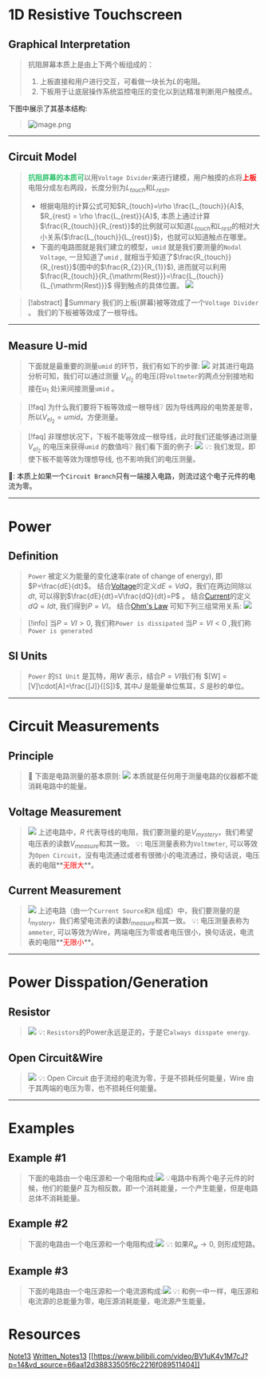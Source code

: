 # 1D Resistive Touchscreen
## Graphical Interpretation
> 抗阻屏幕本质上是由上下两个板组成的：
> 1. 上板直接和用户进行交互，可看做一块长为$L$的电阻。
> 2. 下板用于让底层操作系统监控电压的变化以到达精准判断用户触摸点。
> 
 下图中展示了其基本结构:
> ![image.png](3_Power_VI_Measurements.assets/20230311_1631579688.png)


***

## Circuit Model

> <font color="#2DC26B">**抗阻屏幕的本质可**</font>以用`Voltage Divider`来进行建模，用户触摸的点将<font color="#ff0000">**上板**</font>电阻分成左右两段，长度分别为$L_{touch}$和$L_{rest}$。
> - 根据电阻的计算公式可知$R_{touch}=\rho \frac{L_{touch}}{A}$, $R_{rest} = \rho \frac{L_{rest}}{A}$, 本质上通过计算$\frac{R_{touch}}{R_{rest}}$的比例就可以知道$L_{touch}$和$L_{rest}$的相对大小关系($\frac{L_{touch}}{L_{rest}}$)，也就可以知道触点在哪里。
> - 下面的电路图就是我们建立的模型，`umid` 就是我们要测量的`Nodal Voltage`, 一旦知道了`umid` , 就相当于知道了$\frac{R_{touch}}{R_{rest}}$(图中的$\frac{R_{2}}{R_{1}}$), 进而就可以利用$\frac{R_{touch}}{R_{\mathrm{Rest}}}=\frac{L_{touch}}{L_{\mathrm{Rest}}}$ 得到触点的具体位置。
> ![](3_Power_VI_Measurements.assets/image-20230311174738173.png)

> [!abstract] 🔔Summary
> 我们的上板(屏幕)被等效成了一个`Voltage Divider` 。
> 我们的下板被等效成了一根导线。



---




## Measure U-mid

>下面就是最重要的测量`umid` 的环节，我们有如下的步骤:
>![](3_Power_VI_Measurements.assets/image-20230311175552399.png)
>对其进行电路分析可知，我们可以通过测量 $V_{el_{2}}$ 的电压(将`Voltmeter`的两点分别接地和接在$u_{1}$ 处)来间接测量`umid` 。


> [!faq] 为什么我们要将下板等效成一根导线❔
>   因为导线两段的电势差是零，所以$V_{el_{2}}=umid$。方便测量。

> [!faq] 非理想状况下，下板不能等效成一根导线，此时我们还能够通过测量$V_{el_{2}}$ 的电压来获得`umid` 的数值吗❔
> 我们看下面的例子:
> ![](3_Power_VI_Measurements.assets/image-20230311211019450.png)
> 💡: 我们发现，即使下板不能等效为理想导线, 也不影响我们的电压测量。

🔔: 本质上如果一个`Circuit Branch`只有一端接入电路，则流过这个电子元件的电流为零。


---

# Power

## Definition

>`Power` 被定义为能量的变化速率(rate of change of energy), 即$P=\frac{dE}{dt}$。
>结合[Voltage](2_Modeling_and_Circuit_Elements.md#Voltage)的定义$dE=VdQ$，我们在两边同除以$dt$, 可以得到$\frac{dE}{dt}=V\frac{dQ}{dt}=P$ 。
>结合[Current](2_Modeling_and_Circuit_Elements.md#Current)的定义$dQ=Idt$, 我们得到$P=VI$。
> 结合[Ohm's Law](1_Circuit_Analysis_Node_Voltage.md#Ohm's%20Law%20and%20Resistors) 可知下列三组常用关系:
> ![](3_Power_VI_Measurements.assets/image-20230311190059210.png)

> [!info] 
> 当$P=VI>0$, 我们称`Power is dissipated` 
>  当$P=VI<0$ ,我们称`Power is generated` 


## SI Units
>`Power` 的`SI Unit` 是瓦特，用$W$ 表示，结合$P=VI$我们有 $[W] = [V]\cdot[A]=\frac{[J]}{[S]}$, 其中$J$ 是能量单位焦耳，$S$ 是秒的单位。


---



# Circuit Measurements

## Principle
> 🔔 下面是电路测量的基本原则: 
> ![](3_Power_VI_Measurements.assets/image-20230311191606887.png)
> 本质就是任何用于测量电路的仪器都不能消耗电路中的能量。




## Voltage Measurement
> ![](3_Power_VI_Measurements.assets/image-20230311191237741.png)
> 上述电路中，$R$ 代表导线的电阻，我们要测量的是$V_{mystery}$，我们希望电压表的读数$V_{measure}$和其一致。
> 💡: 电压测量表称为`Voltmeter`, 可以等效为`Open Circuit`，没有电流通过或者有很微小的电流通过，换句话说，电压表的电阻**<font color="#ff0000">无限大</font>**。






## Current Measurement
>![](3_Power_VI_Measurements.assets/image-20230311191305199.png)
>上述电路（由一个`Current Source`和`R` 组成）中，我们要测量的是$I_{mystery}$，我们希望电流表的读数$I_{measure}$和其一致。
> 💡: 电压测量表称为`ammeter`, 可以等效为Wire，两端电压为零或者电压很小，换句话说，电流表的电阻**<font color="#ff0000">无限小</font>**。


---



# Power Disspation/Generation

## Resistor
>![](3_Power_VI_Measurements.assets/image-20230311190849754.png)
>💡: `Resistors`的Power永远是正的，于是它`always disspate energy`.



## Open Circuit&Wire
>![](3_Power_VI_Measurements.assets/image-20230311191015969.png)
>	💡: Open Circuit 由于流经的电流为零，于是不损耗任何能量，Wire 由于其两端的电压为零，也不损耗任何能量。


---


# Examples

## Example #1
>下面的电路由一个电压源和一个电阻构成:![](3_Power_VI_Measurements.assets/image-20230311193433686.png)
>💡电路中有两个电子元件的时候，他们的能量$P$ 互为相反数。即一个消耗能量，一个产生能量，但是电路总体不消耗能量。


## Example #2
>下面的电路由一个电压源和一个电阻构成:![](3_Power_VI_Measurements.assets/image-20230311193451394.png)
>💡: 如果$R_{w}\to 0$, 则形成短路。 


## Example #3
>下面的电路由一个电压源和一个电流源构成:![](3_Power_VI_Measurements.assets/image-20230311193454791.png)
>💡: 和例一中一样，电压源和电流源的总能量为零，电压源消耗能量，电流源产生能量。 



# Resources
[Note13](Typed_notes_pdf/Note13.pdf)
[Written_Notes13](Typed_notes_pdf/Written_Notes13.pdf)
[[https://www.bilibili.com/video/BV1uK4y1M7cJ?p=14&vd_source=66aa12d38833505f6c2216f089511404]]

















